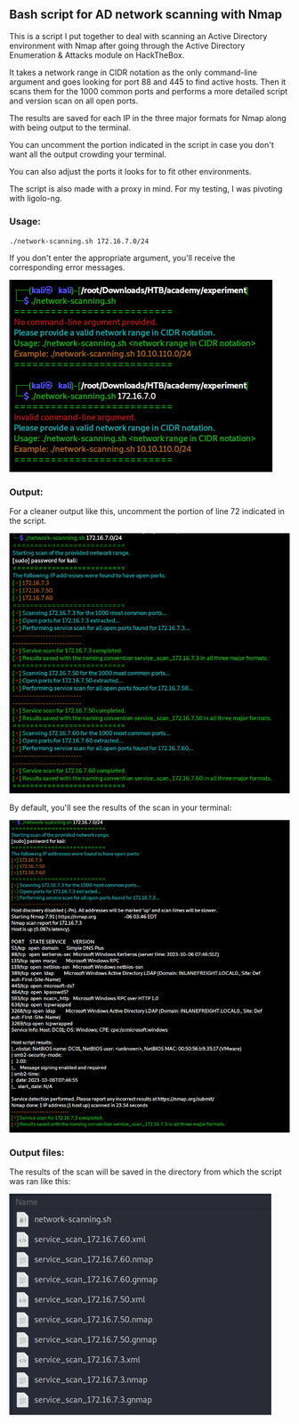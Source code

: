 
## Bash script for AD network scanning with Nmap

This is a script I put together to deal with scanning an Active Directory environment with Nmap after going through the Active Directory Enumeration & Attacks module on HackTheBox.

It takes a network range in CIDR notation as the only command-line argument and goes looking for port 88 and 445 to find active hosts. Then it scans them for the 1000 common ports and performs a more detailed script and version scan on all open ports.

The results are saved for each IP in the three major formats for Nmap along with being output to the terminal. 

You can uncomment the portion indicated in the script in case you don't want all the output crowding your terminal.

You can also adjust the ports it looks for to fit other environments.

The script is also made with a proxy in mind. For my testing, I was pivoting with ligolo-ng.

### Usage:

`./network-scanning.sh 172.16.7.0/24`

If you don't enter the appropriate argument, you'll receive the corresponding error messages.

![](/screenshots/20231006093500.png?raw=true)

### Output:

For a cleaner output like this, uncomment the portion of line 72 indicated in the script.

![](/screenshots/20231006105221.png?raw=true)

By default, you'll see the results of the scan in your terminal:

![](/screenshots/20231006104810.png?raw=true)

### Output files:

The results of the scan will be saved in the directory from which the script was ran like this:

![](/screenshots/20231006093549.png?raw=true)

